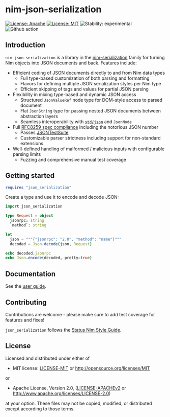 # nim-json-serialization

[![License: Apache](https://img.shields.io/badge/License-Apache%202.0-blue.svg)](https://opensource.org/licenses/Apache-2.0)
[![License: MIT](https://img.shields.io/badge/License-MIT-blue.svg)](https://opensource.org/licenses/MIT)
![Stability: experimental](https://img.shields.io/badge/stability-experimental-orange.svg)
![Github action](https://github.com/status-im/nim-json-serialization/workflows/CI/badge.svg)

## Introduction

<!-- ANCHOR: Features -->

`nim-json-serialization` is a library in the [nim-serialization](https://github.com/status-im/nim-serialization) family for turning Nim objects into JSON documents and back. Features include:

- Efficient coding of JSON documents directly to and from Nim data types
  - Full type-based customization of both parsing and formatting
  - Flavors for defining multiple JSON serialization styles per Nim type
  - Efficient skipping of tags and values for partial JSON parsing
- Flexibility in mixing type-based and dynamic JSON access
  - Structured `JsonValueRef` node type for DOM-style access to parsed document
  - Flat `JsonString` type for passing nested JSON documents between abstraction layers
  - Seamless interoperability with [`std/json`](https://nim-lang.org/docs/json.html) and `JsonNode`
- Full [RFC8259 spec compliance](https://datatracker.ietf.org/doc/html/rfc8259) including the notorious JSON number
  - Passes [JSONTestSuite](https://github.com/nst/JSONTestSuite)
  - Customizable parser strictness including support for non-standard extensions
- Well-defined handling of malformed / malicious inputs with configurable parsing limits
  - Fuzzing and comprehensive manual test coverage

<!-- ANCHOR_END: Features -->

## Getting started

```nim
requires "json_serialization"
```

Create a type and use it to encode and decode JSON:

```nim
import json_serialization

type Request = object
  jsonrpc: string
  `method`: string

let
  json = """{"jsonrpc": "2.0", "method": "name"}"""
  decoded = Json.decode(json, Request)

echo decoded.jsonrpc
echo Json.encode(decoded, pretty=true)
```

## Documentation

See the [user guide](https://status-im.github.io/nim-json-serialization/).

## Contributing

Contributions are welcome - please make sure to add test coverage for features and fixes!

`json_serialization` follows the [Status Nim Style Guide](https://status-im.github.io/nim-style-guide/).

## License

Licensed and distributed under either of

* MIT license: [LICENSE-MIT](LICENSE-MIT) or http://opensource.org/licenses/MIT

or

* Apache License, Version 2.0, ([LICENSE-APACHEv2](LICENSE-APACHEv2) or http://www.apache.org/licenses/LICENSE-2.0)

at your option. These files may not be copied, modified, or distributed except according to those terms.
